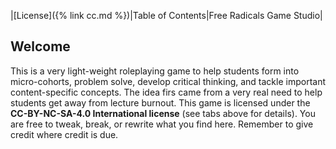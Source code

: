 |[License]({% link cc.md %})|Table of Contents|Free Radicals Game Studio| 

## Welcome
This is a very light-weight roleplaying game to help students form into micro-cohorts, problem solve, develop critical thinking, and tackle important content-specific concepts. The idea firs came from a very real need to help students get away from lecture burnout. This game is licensed under the **CC-BY-NC-SA-4.0 International license** (see tabs above for details). You are free to tweak, break, or rewrite what you find here. Remember to give credit where credit is due. 
